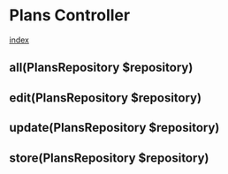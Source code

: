 # Plans Controller

[index](../index.md)

## all(PlansRepository $repository)
>

## edit(PlansRepository $repository)
>

## update(PlansRepository $repository)
>

## store(PlansRepository $repository)
>
